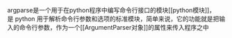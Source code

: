 argparse是一个用于在python程序中编写命令行接口的模块[[python模块]]，是 python 用于解析命令行参数和选项的标准模块，简单来说，它的功能就是把输入的命令行参数，作为一个[[ArgumentParser对象]]的属性来传入程序之中
